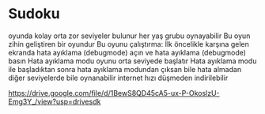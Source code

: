 # Sudoku
oyunda kolay orta zor seviyeler bulunur
her yaş grubu oynayabilir
Bu oyun zihin geliştiren bir oyundur 
Bu oyunu çalıştırma:
İlk öncelikle karşına gelen ekranda hata ayıklama (debugmode) açın ve hata ayıklama (debugmode) basın
Hata ayıklama modu oyunu orta seviyede başlatır 
Hata ayıklama modu ile başladıktan sonra hata ayıklama modundan çıksan bile hata almadan diğer seviyelerde bile oynanabilir
internet hızı düşmeden indirilebilir

https://drive.google.com/file/d/1BewS8QD45cA5-ux-P-OkoslzU-Emg3Y_/view?usp=drivesdk
